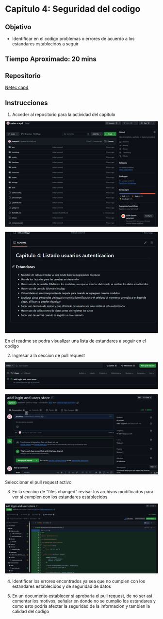 
# Capitulo 4: Seguridad del codigo

## Objetivo

* Identificar en el codigo problemas o errores de acuerdo a los estandares establecidos a seguir

## Tiempo Aproximado: 20 mins

## Repositorio
[Netec cap4](https://github.com/mfperdomo09/netec-cap4.git)

## Instrucciones

1. Acceder al repositorio para la actividad del capitulo

![Logo](../images/cap4/1.png)

![Logo](../images/cap4/2.png)

En el readme se podra visualizar una lista de estandares a seguir en el codigo

2. Ingresar a la seccion de pull request

![Logo](../images/cap4/3.png)

![Logo](../images/cap4/4.png)

Seleccionar el pull request activo

3. En la seccion de "files changed" revisar los archivos modificados para ver si cumplen con los estandares establecidos

![Logo](../images/cap4/5.png)

4.  Identificar los errores encontrados ya sea que no cumplen con los estandares establecidos y de seguridad de datos

5.  En un documento establecer si aprobaria el pull request, de no ser asi comentar los motivos, señalar en donde no se cumplio los estandares y como esto podria afectar la seguridad de la informacion y tambien la calidad del codigo



